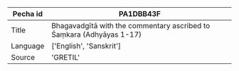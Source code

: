 |Pecha id | PA1DBB43F
| --- | --- 
|Title | Bhagavadgītā with the commentary ascribed to Śaṃkara (Adhyāyas 1-17) 
|Language | ['English', 'Sanskrit']
|Source | 'GRETIL'